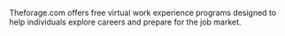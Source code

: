 Theforage.com offers free virtual work experience programs designed to help individuals explore careers and prepare for the job market.
